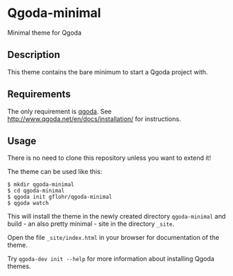 # Qgoda-minimal

Minimal theme for Qgoda

## Description

This theme contains the bare minimum to start a Qgoda project with.

## Requirements

The only requirement is [qgoda](http://www.qgoda.net/).  See
http://www.qgoda.net/en/docs/installation/ for instructions.

## Usage

There is no need to clone this repository unless you want to extend it!

The theme can be used like this:

```shell
$ mkdir qgoda-minimal
$ cd qgoda-minimal
$ qgoda init gflohr/qgoda-minimal
$ qgoda watch
```

This will install the theme in the newly created directory `qgoda-minimal`
and build - an also pretty minimal - site in the directory `_site`.

Open the file `_site/index.html` in your browser for documentation of the
theme.

Try `qgoda-dev init --help` for more information about installing Qgoda
themes.
